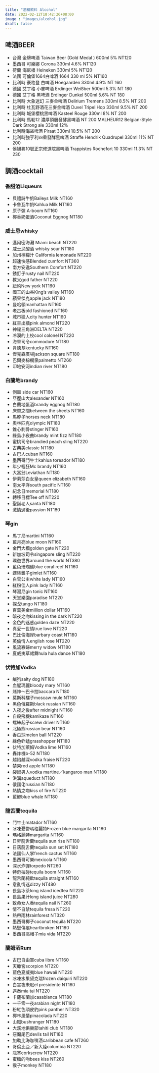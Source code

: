 ```yaml
---
title: "酒精飲料 Alcohol"
date: 2022-02-12T18:42:26+08:00
image : "images/alcohol.jpg"
draft: false
---
```


## 啤酒BEER

- 台灣 金牌啤酒
Taiwan Beer (Gold Medal ) 600ml  5%  NT120
- 墨西哥 可樂娜
Corona  330ml  4.6%   NT120
- 荷蘭 海尼根
Heineken  330ml  5%   NT120
- 法國 可倫堡1664白啤酒
1664  330 ml  5%   NT160
- 比利時 豪格登 白啤酒
Hoegaarden  330ml  4.9%    NT 160
- 德國 艾丁格 小麥啤酒
Erdinger Weißber  500ml  5.3%   NT 180
- 德國 艾丁格 黑啤酒
Erdinger Dunkel  500ml  5.6%   NT 180
- 比利時 大象迷幻 三麥金啤酒
Delirium Tremens  330ml  8.5%  NT 200
- 比利時 杜瓦野酒花三麥金啤酒 
Duvel Tripel Hop  330ml  9.5%   NT 200
- 比利時 城堡櫻桃黑啤酒 
Kasteel Rouge  330ml  8%    NT 200
- 比利時 馬勒12 濃厚頂層發酵黑啤酒   NT 200
MALHEUR12  Belgian-Style Dark Strong ale  330ml  12% 
- 比利時海盜啤酒 Piraat 330ml 10.5% NT 200
- 比利時強亨利四重發酵黑啤酒 Straffe Hendrik Quadrupel 330ml 11% NT 200
- 侯旭弗10號正宗修道院黑啤酒 Trappistes Rochefort 10 330ml 11.3% NT 230

## 調酒cocktail
### 香甜酒Liqueurs

- 貝禮詩牛奶Baileys Milk   NT160
- 卡魯瓦牛奶Kahlua Milk   NT160
- 原子彈 A-boom  NT160
- 椰香奶蛋酒Coconut Eggnog   NT180

### 威士忌whisky

- 邁阿密海灘 Miami beach    NT220 
- 威士忌酸酒 whisky sour   NT180
- 加州檸檬汁 California lemonade   NT220 
- 超速快感Blended cumfort    NT360
- 南方安逸Southern Comfort   NT220
- 銹釘子rusty nail   NT220
- 教父god father    NT220
- 紐約New york    NT160
- 國王的山谷King’s valley   NT160
- 蘋果傑克apple jack   NT180
- 曼哈頓manhattan  NT160
- 老古板old fashioned   NT160
- 城市獵人city hunter   NT160
- 紅杏出牆pink almond   NT220
- 神祕三角洲DELTA   NT220
- 冷漠的上校cool colonel   NT220
- 海軍司令commodore   NT180
- 肯德基kentucky   NT160
- 傑克森廣場jackson square   NT180
- 巴爾麥棕櫚泉palmetto   NT260
- 印地安河indian river   NT180

### 白蘭地brandy

- 側車 side car   NT160
- 亞歷山大alexander   NT160
- 白蘭地蛋酒brandy eggnog   NT180
- 床單之間between the sheets   NT160
- 馬脖子horses neck   NT180
- 奧林匹克olympic   NT180
- 錐心刺骨stinger   NT160
- 綠島小夜曲brandy mint fizz   NT180
- 蜜桃司令brandied peach sling   NT220
- 古典美classic   NT180
- 古巴人cuban   NT160
- 墨西哥鬥牛士kahlua toreador   NT180
- 年少輕狂Mc brandy   NT160
- 大富翁Leviathan   NT180
- 伊莉莎白女皇queen elizabeth   NT160
- 南太平洋south pacific   NT160
- 紀念日memorial   NT180
- 轉移目標Tee off   NT220
- 聖誕老人santa    NT180
- 激情過後passion   NT180

### 琴gin

- 馬丁尼martini   NT160
- 藍月亮blue moon    NT160
- 金門大橋golden gate   NT220
- 新加坡司令singapore sling   NT220
- 環遊世界around the world   NT380
- 藍色珊瑚礁blue coral reef   NT160
- 螺絲錐子gimlet   NT160
- 白雪公主white lady   NT160
- 紅粉佳人pink lady   NT160
- 琴湯尼gin tonic   NT160
- 天堂樂園paradise   NT220
- 探戈tango   NT180
- 百萬美金million dollar   NT160
- 暗夜之吻kissing in the dark   NT220
- 金色的迷惑golden daze   NT220
- 真愛一世情true love   NT220
- 巴比倫海岸barbary coast   NT180
- 英倫情人english rose   NT220
- 風流寡婦merry widow   NT180
- 夏威夷草裙舞hula hula dance   NT180

### 伏特加Vodka

- 鹹狗salty dog   NT180
- 血腥瑪麗bloody mary   NT160
- 賭神～巴卡拉baccara   NT180
- 莫斯科騾子moscaw mule   NT160
- 黑色俄羅斯black russian    NT160
- 入夜之後after midnight   NT160
- 自殺飛機kamikaze   NT160
- 螺絲起子screw driver   NT160
- 北極熊russian bear   NT160
- 香瓜球melon ball   NT220
- 綠色蚱蜢grasshopper   NT180
- 伏特加萊姆Vodka lime   NT160
- 轟炸機b-52   NT180
- 越陷越深vodka fraise   NT220
- 禁果red apple   NT180
- 袋鼠男人vodka martine／kangaroo man   NT180
- 洪溝aqueduct   NT180
- 俄國佬russian   NT180
- 熱情之吻kiss of fire   NT220
- 藍鯨blue whale   NT180

### 龍舌蘭tequila

- 鬥牛士matador   NT160
- 冰凍憂鬱瑪格麗特Frozen blue margarita   NT180
- 瑪格麗特margarita   NT160
- 日昇龍舌蘭tequila sun rise   NT180
- 日落龍舌蘭tequila sun set   NT180
- 法國仙人掌french cactus   NT160
- 墨西哥可樂mexicola   NT160
- 深水炸彈torpedo   NT260
- 特奇拉碰tequila boom   NT160
- 龍舌蘭純飲tequila straight   NT160
- 意亂情迷dizzy   NT480
- 長島冰茶long island icedtea   NT220
- 長島果汁long island juice   NT280
- 致命女人香tequila nail   NT260
- 情不自禁tequila fresa   NT220
- 熱帶雨林rainforest   NT320
- 墨西哥椰子coconut tequila   NT220
- 熱戀傷痕heartbroken   NT180
- 墨西哥高帽子mia vida   NT220

### 蘭姆酒Rum

- 古巴自由軍cuba libre   NT160
- 天蠍宮scorpion   NT220
- 藍色夏威夷blue hawaii   NT220
- 冰凍水果黛克瑞frozen daiquiri   NT220
- 白宮夜未眠el presidente   NT180
- 邁泰mia tai   NT220
- 卡薩布蘭加casablanca   NT180
- 一千零一夜arabian night   NT180
- 粉紅色頑皮豹pink panther   NT320
- 椰林風情pinacolada   NT220
- 山賊bushranger   NT180
- 大溪地俱樂部tahiti club   NT180
- 惡魔尾巴devils tail    NT180
- 加勒比海咖啡酒caribbean cafe   NT260
- 哥倫比亞／新大陸columbia   NT220
- 瓶塞corkscrew   NT220
- 蜜糖的吻bees kiss   NT260
- 猴子monkey   NT180
